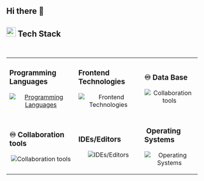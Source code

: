 ## Hi there 👋

## <img src="https://media2.giphy.com/media/QssGEmpkyEOhBCb7e1/giphy.gif?cid=ecf05e47a0n3gi1bfqntqmob8g9aid1oyj2wr3ds3mg700bl&rid=giphy.gif" width="25"> Tech Stack
<br>

<table>
  <tr>
    <td>
      <h3> Programming Languages</h3>
      <p align="center">
        <a href="https://skillicons.dev">
          <img src="https://skillicons.dev/icons?i=java,js,cs" alt="Programming Languages" />
        </a>
      </p>
    </td>
    <td>
      <h3> Frontend Technologies</h3>
      <p align="center">
        <img src="https://skillicons.dev/icons?i=html,css,bootstrap,materialui,react" alt="Frontend Technologies" />
      </p>
    </td>
    <td>
      <h3>♾️ Data Base</h3>
      <p align="center">
        <img src="https://skillicons.dev/icons?i=mysql,sqlite " alt="Collaboration tools" />
      </p>
    </td>
  </tr>
  <tr>
    <td>
<h3>♾️ Collaboration tools</h3>
      <p align="center">
        <img src="https://skillicons.dev/icons?i=git,github,gitlab,discord" alt="Collaboration tools" />
      </p>
    </td>
    <td>
<h3> IDEs/Editors</h3>
      <p align="center">
        <img src="https://skillicons.dev/icons?i=visualstudio,vscode,eclipse" alt="IDEs/Editors" />
      </p>
    </td>
    <td>
      
<h3>️ Operating Systems</h3>
      <p align="center">
        <img src="https://skillicons.dev/icons?i=windows,linux,ubuntu" alt="Operating Systems" />
      </p>
    </td>
  </tr>
</table>
